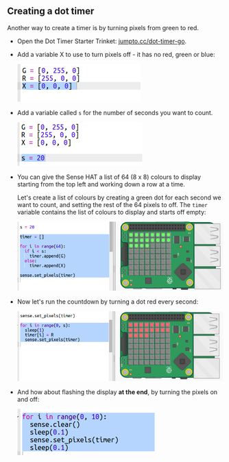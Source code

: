 ## Creating a dot timer

Another way to create a timer is by turning pixels from green to red.



+ Open the Dot Timer Starter Trinket: <a href="http://jumpto.cc/dot-timer-go" target="_blank">jumpto.cc/dot-timer-go</a>.

+ Add a variable X to use to turn pixels off - it has no red, green or blue:

    ![screenshot](images/timer-off.png)


+ Add a variable called `s` for the number of seconds you want to count.

   ![screenshot](images/timer-seconds.png)

+ You can give the Sense HAT a list of 64 (8 x 8) colours to display starting from the top left and working down a row at a time.

    Let's create a list of colours by creating a green dot for each second we want to count, and setting the rest of the 64 pixels to off. The `timer` variable contains the list of colours to display and starts off empty:

    ![screenshot](images/timer-setup.png)

+ Now let's run the countdown by turning a dot red every second:

    ![screenshot](images/timer-turn-red.png)

+ And how about flashing the display __at the end__, by turning the pixels on and off:

    ![screenshot](images/timer-flash.png)



